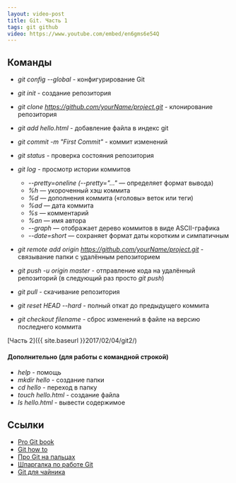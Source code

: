 ```yaml
---
layout: video-post
title: Git. Часть 1
tags: git github
video: https://www.youtube.com/embed/en6gms6e54Q
---
```


## Команды
- *git config --global* - конфигурирование Git
- *git init* - создание репозитория	
- *git clone https://github.com/yourName/project.git* - клонирование репозитория

- *git add hello.html* - добавление файла в индекс git
- *git commit -m "First Commit"* - коммит изменений
- *git status* - проверка состояния репозитория
- *git log* - просмотр истории коммитов
	- *--pretty=oneline (--pretty="..."* — определяет формат вывода)
	- *%h* — укороченный хэш коммита
	- *%d* — дополнения коммита («головы» веток или теги)
	- *%ad* — дата коммита
	- *%s* — комментарий
	- *%an* — имя автора
	- *--graph* — отображает дерево коммитов в виде ASCII-графика
	- *--date=short* — сохраняет формат даты коротким и симпатичным

- *git remote add origin https://github.com/yourName/project.git* - cвязывание папки с удалённым репозиторием
- *git push -u origin master* - отправление кода на удалённый репозиторий (в следующий раз просто *git push*)
- *git pull* - скачивание репозитория

- *git reset HEAD --hard* - полный откат до предыдущего коммита
- *git checkout filename* - сброс изменений в файле на версию последнего коммита

[Часть 2]({{ site.baseurl }}2017/02/04/git2/)

#### Дополнительно (для работы с командной строкой)
- *help* - помощь
- *mkdir hello* - создание папки
- *cd hello* - переход в папку
- *touch hello.html* - создание файла
- *ls hello.html* - вывести содержимое

## Ссылки
- [Pro Git book](https://git-scm.com/book/ru/v2)
- [Git how to](https://githowto.com/ru)
- [Про Git на пальцах](https://habrahabr.ru/post/68341/)
- [Шпаргалка по работе Git](http://eax.me/git-commands/)
- [Git для чайника](http://rgblog.ru/page/git-dlja-chajnika-komandy-kotorye-pomogut-nachat-rabotu)
